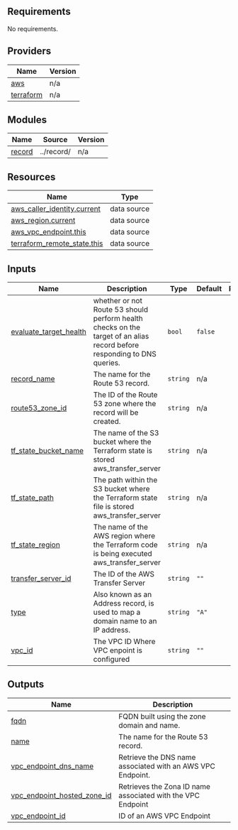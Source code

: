 ## Requirements

No requirements.

## Providers

| Name | Version |
|------|---------|
| <a name="provider_aws"></a> [aws](#provider\_aws) | n/a |
| <a name="provider_terraform"></a> [terraform](#provider\_terraform) | n/a |

## Modules

| Name | Source | Version |
|------|--------|---------|
| <a name="module_record"></a> [record](#module\_record) | ../record/ | n/a |

## Resources

| Name | Type |
|------|------|
| [aws_caller_identity.current](https://registry.terraform.io/providers/hashicorp/aws/latest/docs/data-sources/caller_identity) | data source |
| [aws_region.current](https://registry.terraform.io/providers/hashicorp/aws/latest/docs/data-sources/region) | data source |
| [aws_vpc_endpoint.this](https://registry.terraform.io/providers/hashicorp/aws/latest/docs/data-sources/vpc_endpoint) | data source |
| [terraform_remote_state.this](https://registry.terraform.io/providers/hashicorp/terraform/latest/docs/data-sources/remote_state) | data source |

## Inputs

| Name | Description | Type | Default | Required |
|------|-------------|------|---------|:--------:|
| <a name="input_evaluate_target_health"></a> [evaluate\_target\_health](#input\_evaluate\_target\_health) | whether or not Route 53 should perform health checks on the target of an alias record before responding to DNS queries. | `bool` | `false` | no |
| <a name="input_record_name"></a> [record\_name](#input\_record\_name) | The name for the Route 53 record. | `string` | n/a | yes |
| <a name="input_route53_zone_id"></a> [route53\_zone\_id](#input\_route53\_zone\_id) | The ID of the Route 53 zone where the record will be created. | `string` | n/a | yes |
| <a name="input_tf_state_bucket_name"></a> [tf\_state\_bucket\_name](#input\_tf\_state\_bucket\_name) | The name of the S3 bucket where the Terraform state is stored aws\_transfer\_server | `string` | n/a | yes |
| <a name="input_tf_state_path"></a> [tf\_state\_path](#input\_tf\_state\_path) | The path within the S3 bucket where the Terraform state file is stored aws\_transfer\_server | `string` | n/a | yes |
| <a name="input_tf_state_region"></a> [tf\_state\_region](#input\_tf\_state\_region) | The name of the AWS region where the Terraform code is being executed aws\_transfer\_server | `string` | n/a | yes |
| <a name="input_transfer_server_id"></a> [transfer\_server\_id](#input\_transfer\_server\_id) | The ID of the AWS Transfer Server | `string` | `""` | no |
| <a name="input_type"></a> [type](#input\_type) | Also known as an Address record, is used to map a domain name to an IP address. | `string` | `"A"` | no |
| <a name="input_vpc_id"></a> [vpc\_id](#input\_vpc\_id) | The VPC ID Where VPC enpoint is configured | `string` | `""` | no |

## Outputs

| Name | Description |
|------|-------------|
| <a name="output_fqdn"></a> [fqdn](#output\_fqdn) | FQDN built using the zone domain and name. |
| <a name="output_name"></a> [name](#output\_name) | The name for the Route 53 record. |
| <a name="output_vpc_endpoint_dns_name"></a> [vpc\_endpoint\_dns\_name](#output\_vpc\_endpoint\_dns\_name) | Retrieve the DNS name associated with an AWS VPC Endpoint. |
| <a name="output_vpc_endpoint_hosted_zone_id"></a> [vpc\_endpoint\_hosted\_zone\_id](#output\_vpc\_endpoint\_hosted\_zone\_id) | Retrieves the Zona ID name associated with the VPC Endpoint |
| <a name="output_vpc_endpoint_id"></a> [vpc\_endpoint\_id](#output\_vpc\_endpoint\_id) | ID of an AWS VPC Endpoint |
